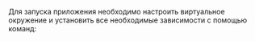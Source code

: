 Для запуска приложения необходимо настроить виртуальное окружение и установить все необходимые зависимости с помощью команд:

